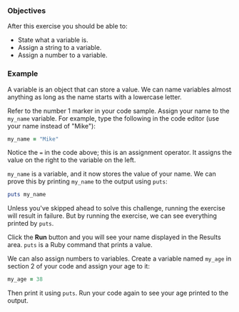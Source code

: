 <!-- { ids:[54], language:'Ruby', type:'workshop', order: 0, name:'Variables', description:'Learn what a variable is, and how to assign a value to a variable.' }-->

### Objectives

After this exercise you should be able to:

- State what a variable is.
- Assign a string to a variable.
- Assign a number to a variable.

### Example

A variable is an object that can store a value. We can name variables almost anything as long as the name starts with a lowercase letter.

Refer to the number 1 marker in your code sample. Assign your name to the `my_name` variable. For example, type the following in the code editor (use your name instead of "Mike"):

```ruby
my_name = "Mike"
```

Notice the `=` in the code above; this is an assignment operator. It assigns the value on the right to the variable on the left.

`my_name` is a variable, and it now stores the value of your name. We can prove this by printing `my_name` to the output using `puts`:

```ruby
puts my_name
```

Unless you've skipped ahead to solve this challenge, running the exercise will result in failure. But by running the exercise, we can see everything printed by `puts`.

Click the **Run** button and you will see your name displayed in the Results area. `puts` is a Ruby command that prints a value.

We can also assign numbers to variables. Create a variable named `my_age` in section 2 of your code and assign your age to it:

```ruby
my_age = 38
```

Then print it using `puts`. Run your code again to see your age printed to the output.